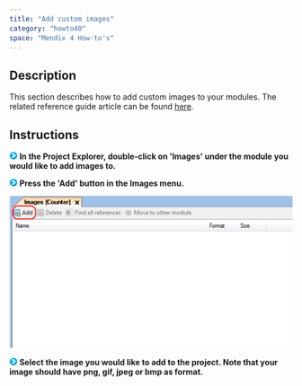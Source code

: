 ```yaml
---
title: "Add custom images"
category: "howto40"
space: "Mendix 4 How-to's"
---
```

## Description

This section describes how to add custom images to your modules. The related reference guide article can be found [here](https://world.mendix.com/pages/releaseview.action?pageId=9208537).

## Instructions

![](attachments/819203/917932.png) **In the Project Explorer, double-click on 'Images' under the module you would like to add images to.**

![](attachments/819203/917932.png) **Press the 'Add' button in the Images menu.**

![](attachments/2621542/2752581.png)

![](attachments/819203/917932.png) **Select the image you would like to add to the project. Note that your image should have png, gif, jpeg or bmp as format.**

